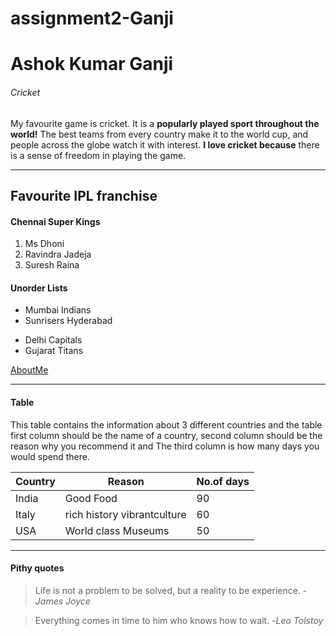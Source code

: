 # assignment2-Ganji
# Ashok Kumar Ganji
###### Cricket

My favourite game is cricket. It is a **popularly played sport throughout the world!** The best teams from every country make it to the world cup, and people across the globe watch it with interest. **I love cricket because** there is a sense of freedom in playing the game.

---
## Favourite IPL franchise
#### Chennai Super Kings

1. Ms Dhoni
2. Ravindra Jadeja
3. Suresh Raina

#### Unorder Lists
- Mumbai Indians
- Sunrisers Hyderabad
* Delhi Capitals
* Gujarat Titans

[AboutMe](AboutMe.md)

---
#### Table

This table contains the information about 3 different countries and the table first column should be the name of a country, second column should be the reason why you recommend it and The third column is how many days you would spend there. 

|      Country      |        Reason                        |         No.of days         |
|-------------------|--------------------------------------|----------------------------|
|      India        |     Good Food                        |              90            |
|      Italy        |     rich history vibrantculture      |              60            |
|       USA         |     World class  Museums             |              50            |

---
#### Pithy quotes

>Life is not a problem to be solved, but a reality to be experience. 
-*James Joyce*

>Everything comes in time to him who knows how to wait. 
-*Leo Tolstoy*


